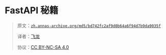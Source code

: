 # FastAPI 秘籍

> 原文：[`zh.annas-archive.org/md5/bd742fc2af9d0b64a6f94d7b9da9035f`](https://zh.annas-archive.org/md5/bd742fc2af9d0b64a6f94d7b9da9035f)
> 
> 译者：[飞龙](https://github.com/wizardforcel)
> 
> 协议：[CC BY-NC-SA 4.0](http://creativecommons.org/licenses/by-nc-sa/4.0/)
